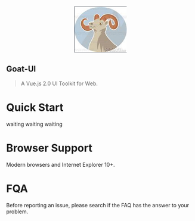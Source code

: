 <p align="center">
  <img src="https://github.com/pyreneesGoat/goat-UI/blob/master/images/ui-icon.png">
</p>

## Goat-UI
> A Vue.js 2.0 UI Toolkit for Web.

# Quick Start
waiting waiting waiting

# Browser Support
Modern browsers and Internet Explorer 10+.

# FQA
Before reporting an issue, please search if the FAQ has the answer to your problem.
